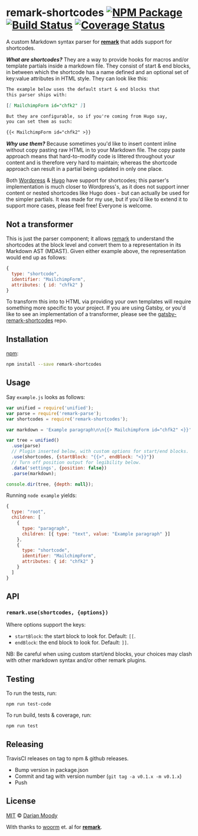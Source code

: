 # remark-shortcodes [![NPM Package][npm-package-badge]][npm-package] [![Build Status][travis-badge]][travis] [![Coverage Status][codecov-badge]][codecov]

A custom Markdown syntax parser for [**remark**][remark] that adds support for shortcodes.

**_What are shortcodes?_** They are a way to provide hooks for macros and/or
template partials inside a markdown file. They consist of start & end blocks,
in between which the shortcode has a name defined and an optional set of
key:value attributes in HTML style. They can look like this:

```markdown
The example below uses the default start & end blocks that
this parser ships with:

[[ MailchimpForm id="chfk2" ]]

But they are configurable, so if you're coming from Hugo say,
you can set them as such:

{{< MailchimpForm id="chfk2" >}}
```

**_Why use them?_** Because sometimes you'd like to insert content inline
without copy pasting raw HTML in to your Markdown file. The copy paste
approach means that hard-to-modify code is littered throughout your
content and is therefore very hard to maintain; whereas the shortcode
approach can result in a partial being updated in only one place.

Both [Wordpress][wordpress-shortcodes] & [Hugo][hugo-shortcodes] have
support for shortcodes; this parser's implementation is much closer
to Wordpress's, as it does not support inner content or nested shortcodes
like Hugo does - but can actually be used for the simpler partials. It
was made for my use, but if you'd like to extend it to support more cases,
please feel free! Everyone is welcome.

## Not a transformer

This is just the parser component; it allows [remark][remark] to understand
the shortcodes at the block level and convert them to a representation
in its Markdown AST (MDAST). Given either example above, the representation would
end up as follows:

```js
{
  type: "shortcode",
  identifier: "MailchimpForm",
  attributes: { id: "chfk2" }
}
```

To transform this into to HTML via providing your own templates
will require something more specific to your project. If you are
using Gatsby, or you'd like to see an implementation of a transformer,
please see the [gatsby-remark-shortcodes][gatsby-remark-shortcodes] repo.

## Installation

[npm][npm]:

```bash
npm install --save remark-shortcodes
```

## Usage

Say `example.js` looks as follows:

```javascript
var unified = require('unified');
var parse = require('remark-parse');
var shortcodes = require('remark-shortcodes');

var markdown = 'Example paragraph\n\n{{> MailchimpForm id="chfk2" <}}'

var tree = unified()
  .use(parse)
  // Plugin inserted below, with custom options for start/end blocks.
  .use(shortcodes, {startBlock: "{{>", endBlock: "<}}"})
  // Turn off position output for legibility below.
  .data('settings', {position: false})
  .parse(markdown);

console.dir(tree, {depth: null});
```

Running `node example` yields:

```js
{
  type: "root",
  children: [
    {
      type: "paragraph",
      children: [{ type: "text", value: "Example paragraph" }]
    },
    {
      type: "shortcode",
      identifier: "MailchimpForm",
      attributes: { id: "chfk2" }
    }
  ]
}
```

## API

### `remark.use(shortcodes, {options})`

Where options support the keys:

- `startBlock`: the start block to look for. Default: `[[`.
- `endBlock`: the end block to look for. Default: `]]`.

NB: Be careful when using custom start/end blocks, your choices
may clash with other markdown syntax and/or other remark plugins.

## Testing

To run the tests, run:

    npm run test-code

To run build, tests & coverage, run:

    npm run test

## Releasing

TravisCI releases on tag to npm & github releases.

- Bump version in package.json
- Commit and tag with version number (`git tag -a v0.1.x -m v0.1.x`)
- Push

## License

[MIT](LICENSE) © [Darian Moody](http://djm.org.uk)

With thanks to [woorm][woorm] et. al for [**remark**][remark].

<!-- Links -->

[npm-package-badge]: https://img.shields.io/npm/v/remark-shortcodes.svg

[npm-package]: https://www.npmjs.org/package/remark-shortcodes

[travis-badge]: https://img.shields.io/travis/djm/remark-shortcodes/master.svg

[travis]: https://travis-ci.org/djm/remark-shortcodes

[codecov-badge]: https://img.shields.io/codecov/c/github/djm/remark-shortcodes.svg

[codecov]: https://codecov.io/github/djm/remark-shortcodes

[wordpress-shortcodes]: https://codex.wordpress.org/shortcode

[hugo-shortcodes]: https://gohugo.io/content-management/shortcodes/

[gatsby-remark-shortcodes]: https://gitub.com/djm/gatsby-remark-shortcodes

[npm]: https://docs.npmjs.com/cli/install

[remark]: https://github.com/wooorm/remark

[woorm]: https://github.com/wooorm
